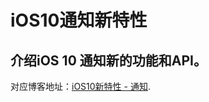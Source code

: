 # iOS10通知新特性

## 介绍iOS 10 通知新的功能和API。

对应博客地址：[iOS10新特性 - 通知](http://imliaoyuan.com/2016/09/24/iOS10%E6%96%B0%E7%89%B9%E6%80%A7-%E9%80%9A%E7%9F%A5/).

